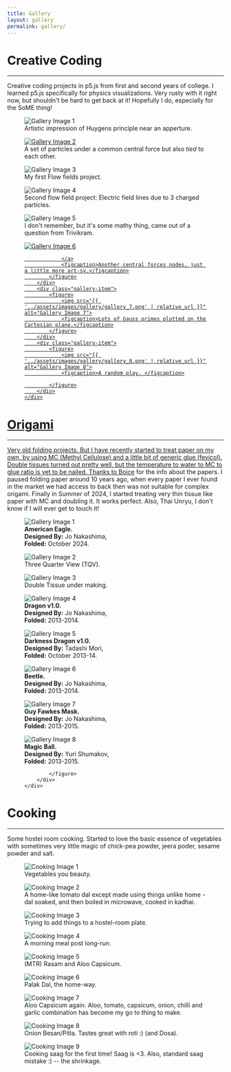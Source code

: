 ```yaml
---
title: Gallery
layout: gallery
permalink: gallery/
---
```



<div class="gallery">
    <h1>Creative Coding</h1>
    <hr>
    <p>Creative coding projects in p5.js from first and second years of college. I learned p5.js specifically for
        physics visualizations. Very rusty with it right now, but shouldn't be hard to get
        back at it! Hopefully I do, especially for the SoME thing! </p>
    <div class="gallery-container">
        <!-- <h2>Some p5.js stuff:</h2> -->
        <div class="gallery-item">
            <figure>
                <img src="{{ '../assets/images/gallery/gallery_1.png' | relative_url }}" alt="Gallery Image 1">
                <figcaption>Artistic impression of Huygens principle near an apperture.</figcaption>
            </figure>
        </div>
        <div class="gallery-item">
            <figure>
                <a href="https://editor.p5js.org/fieldsman_p5s/full/iwHU0Z4VM">
                    <img src="{{ '../assets/images/gallery/gallery_2.png' | relative_url }}" alt="Gallery Image 2">
                </a>
                <figcaption>A set of particles under a common central force but also <em>tied</em> to each other.
                </figcaption>
            </figure>
        </div>
        <div class="gallery-item">
            <figure>
                <img src="{{ '../assets/images/gallery/gallery_3.png' | relative_url }}" alt="Gallery Image 3">
                <figcaption>My first Flow fields project.</figcaption>
            </figure>
        </div>
        <div class="gallery-item">
            <figure>
                <img src="{{ '../assets/images/gallery/gallery_4.png' | relative_url }}" alt="Gallery Image 4">
                <figcaption>Second flow field project: Electric field lines due to 3 charged particles.</figcaption>
            </figure>
        </div>
        <div class="gallery-item">
            <figure>
                <img src="{{ '../assets/images/gallery/gallery_5.png' | relative_url }}" alt="Gallery Image 5">
                <figcaption>I don't remember, but it's some mathy thing, came out of a question from Trivikram.
                </figcaption>
            </figure>
        </div>
        <div class="gallery-item">
            <!-- <iframe src="https://editor.p5js.org/fieldsman_p5s/full/8siDm_xtI"></iframe> -->
            <figure>
                <a href="https://editor.p5js.org/fieldsman_p5s/full/8siDm_xtI">
                    <img src="{{ '../assets/images/gallery/gallery_6.png' | relative_url }}" alt="Gallery Image 6">

                </a>
                <figcaption>Another central forces nodes, just a little more art-sy.</figcaption>
            </figure>
        </div>
        <div class="gallery-item">
            <figure>
                <img src="{{ '../assets/images/gallery/gallery_7.png' | relative_url }}" alt="Gallery Image 7">
                <figcaption>Lots of Gauss primes plotted on the Cartesian plane.</figcaption>
            </figure>
        </div>
        <div class="gallery-item">
            <figure>
                <img src="{{ '../assets/images/gallery/gallery_8.png' | relative_url }}" alt="Gallery Image 8">
                <figcaption>A random play. </figcaption>

            </figure>
        </div>
    </div>
</div>


<div class="gallery">
    <h1>Origami</h1>
    <hr>
    <p> Very old folding projects. But I have recently started to treat paper on my own, by using MC (Methyl Cellulose)
        and a little bit of generic glue (fevicol). Double tissues turned out pretty well, but the temperature to water
        to MC to glue ratio is yet to be nailed. Thanks to <a href="https://www.obb.design/resources">Boice</a> for the
        info about the papers. I paused folding paper around 10 years ago, when every paper I ever found in the market
        we had access to back then was not suitable for complex origami. Finally in Summer of 2024, I started treating
        very thin tissue like paper with MC and doubling it. It works perfect. Also, Thai Unryu, I don't know if I will
        ever get to touch it!</p>
    <div class="gallery-container">
        <!-- <h2>Some p5.js stuff:</h2> -->
        <div class="gallery-item">
            <figure>
                <img src="{{ '../assets/images/gallery/origami/gallery_1.png' | relative_url }}" alt="Gallery Image 1">
                <figcaption> <b>American Eagle.</b> <br> <b>Designed By:</b> Jo Nakashima, <br> <b>Folded:</b> October
                    2024.</figcaption>
            </figure>
        </div>
        <div class="gallery-item">
            <figure>
                <img src="{{ '../assets/images/gallery/origami/gallery_2.png' | relative_url }}" alt="Gallery Image 2">
                <figcaption>Three Quarter View (TQV).
                </figcaption>
            </figure>
        </div>
        <div class="gallery-item">
            <figure>
                <img src="{{ '../assets/images/gallery/origami/gallery_3.png' | relative_url }}" alt="Gallery Image 3">
                <figcaption>Double Tissue under making.</figcaption>
            </figure>
        </div>
        <div class="gallery-item">
            <figure>
                <img src="{{ '../assets/images/gallery/origami/gallery_4.png' | relative_url }}" alt="Gallery Image 4">
                <figcaption><b>Dragon v1.0.</b> <br> <b>Designed By:</b> Jo Nakashima, <br> <b>Folded:</b> 2013-2014.
                </figcaption>
            </figure>
        </div>
        <div class="gallery-item">
            <figure>
                <img src="{{ '../assets/images/gallery/origami/gallery_5.png' | relative_url }}" alt="Gallery Image 5">
                <figcaption><b>Darkness Dragon v1.0.</b> <br> <b>Designed By:</b> Tadashi Mori, <br> <b>Folded:</b>
                    October 2013-14.
                </figcaption>
            </figure>
        </div>
        <div class="gallery-item">
            <figure>
                <img src="{{ '../assets/images/gallery/origami/gallery_6.png' | relative_url }}" alt="Gallery Image 6">
                <figcaption><b>Beetle.</b> <br> <b>Designed By:</b> Jo Nakashima, <br> <b>Folded:</b> 2013-2014.
                </figcaption>
            </figure>
        </div>
        <div class="gallery-item">
            <figure>
                <img src="{{ '../assets/images/gallery/origami/gallery_7.png' | relative_url }}" alt="Gallery Image 7">
                <figcaption><b>Guy Fawkes Mask.</b> <br> <b>Designed By:</b> Jo Nakashima, <br> <b>Folded:</b>
                    2013-2015.</figcaption>
            </figure>
        </div>
        <div class="gallery-item">
            <figure>
                <img src="{{ '../assets/images/gallery/origami/gallery_8.png' | relative_url }}" alt="Gallery Image 8">
                <figcaption><b>Magic Ball.</b> <br> <b>Designed By:</b> Yuri Shumakov, <br> <b>Folded:</b> 2013-2015.
                </figcaption>

            </figure>
        </div>
    </div>
</div>


<div class="gallery">
    <h1>Cooking</h1>
    <hr>
    <p>Some hostel room cooking. Started to love the basic essence of vegetables with sometimes very little magic of
        chick-pea
        powder, jeera poder, sesame powder and salt.</p>
    <div class="gallery-container">
        <div class="gallery-item">
            <figure>
                <img src="{{ '../assets/images/gallery/cooking/gallery_1.png' | relative_url }}" alt="Cooking Image 1">
                <figcaption>Vegetables you beauty.</figcaption>
            </figure>
        </div>
        <div class="gallery-item">
            <figure>
                <img src="{{ '../assets/images/gallery/cooking/gallery_2.png' | relative_url }}" alt="Cooking Image 2">
                <figcaption>A home-like tomato dal except made using things unlike home - dal soaked, and then boiled in
                    microwave, cooked in kadhai.</figcaption>
            </figure>
        </div>
        <div class="gallery-item">
            <figure>
                <img src="{{ '../assets/images/gallery/cooking/gallery_3.png' | relative_url }}" alt="Cooking Image 3">
                <figcaption>Trying to add things to a hostel-room plate.</figcaption>
            </figure>
        </div>
        <div class="gallery-item">
            <figure>
                <img src="{{ '../assets/images/gallery/cooking/gallery_4.png' | relative_url }}" alt="Cooking Image 4">
                <figcaption>A morning meal post long-run.</figcaption>
            </figure>
        </div>
        <div class="gallery-item">
            <figure>
                <img src="{{ '../assets/images/gallery/cooking/gallery_5.png' | relative_url }}" alt="Cooking Image 5">
                <figcaption>(MTR) Rasam and Aloo Capsicum.</figcaption>
            </figure>
        </div>
        <div class="gallery-item">
            <figure>
                <img src="{{ '../assets/images/gallery/cooking/gallery_6.png' | relative_url }}" alt="Cooking Image 6">
                <figcaption>Palak Dal, the home-way.</figcaption>
            </figure>
        </div>
        <div class="gallery-item">
            <figure>
                <img src="{{ '../assets/images/gallery/cooking/gallery_7.png' | relative_url }}" alt="Cooking Image 7">
                <figcaption>Aloo Capsicum again. Aloo, tomato, capsicum, onion, chilli and garlic combination has become
                    my go to thing to make.</figcaption>
            </figure>
        </div>
        <div class="gallery-item">
            <figure>
                <img src="{{ '../assets/images/gallery/cooking/gallery_8.png' | relative_url }}" alt="Cooking Image 8">
                <figcaption>Onion Besan/Pitla. Tastes great with roti :) (and Dosa).</figcaption>
            </figure>
        </div>
        <div class="gallery-item">
            <figure>
                <img src="{{ '../assets/images/gallery/cooking/gallery_9.png' | relative_url }}" alt="Cooking Image 9">
                <figcaption>Cooking saag for the first time! Saag is <3. Also, standard saag mistake :) -- the
                        shrinkage.</figcaption>
            </figure>
        </div>
    </div>
</div>